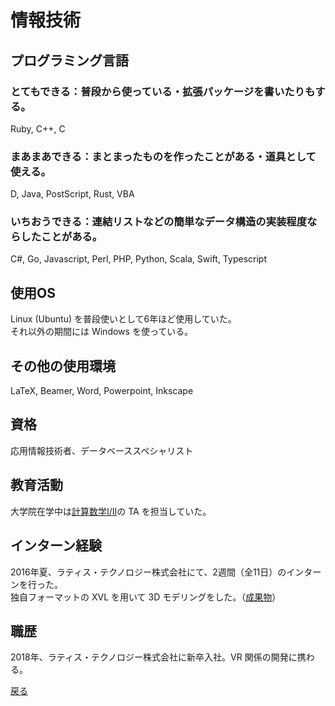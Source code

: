 # 情報技術 

## プログラミング言語
### とてもできる：普段から使っている・拡張パッケージを書いたりもする。  
Ruby, C++, C

### まあまあできる：まとまったものを作ったことがある・道具として使える。  
D, Java, PostScript, Rust, VBA

### いちおうできる：連結リストなどの簡単なデータ構造の実装程度ならしたことがある。  
C#, Go, Javascript, Perl, PHP, Python, Scala, Swift, Typescript

## 使用OS
Linux (Ubuntu) を普段使いとして6年ほど使用していた。    
それ以外の期間には Windows を使っている。

## その他の使用環境
LaTeX, Beamer, Word, Powerpoint, Inkscape

## 資格
応用情報技術者、データベーススペシャリスト

## 教育活動
大学院在学中は[計算数学I/II](https://sites.google.com/g.ecc.u-tokyo.ac.jp/kspage)の TA を担当していた。

## インターン経験
2016年夏、ラティス・テクノロジー株式会社にて、2週間（全11日）のインターンを行った。  
独自フォーマットの XVL を用いて 3D モデリングをした。（[成果物](https://ytanimura.github.io/yotabaito/works/xvl_intern)）

## 職歴
2018年、ラティス・テクノロジー株式会社に新卒入社。VR 関係の開発に携わる。  
  
  
[戻る](https://ytanimura.github.io/yotabaito/)


